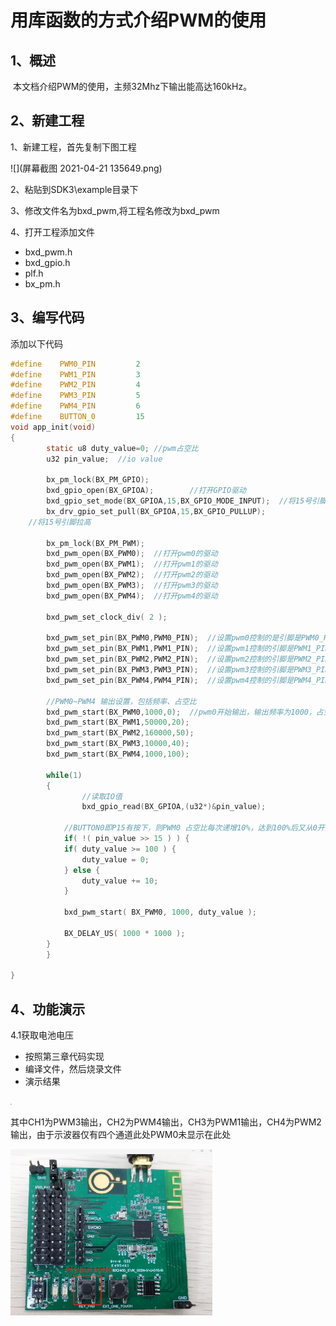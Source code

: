 # 用库函数的方式介绍PWM的使用

## 1、概述

​		本文档介绍PWM的使用，主频32Mhz下输出能高达160kHz。

## 2、新建工程

1、新建工程，首先复制下图工程

![](屏幕截图 2021-04-21 135649.png)

2、粘贴到SDK3\example目录下

3、修改文件名为bxd_pwm,将工程名修改为bxd_pwm

4、打开工程添加文件

- bxd_pwm.h
- bxd_gpio.h
- plf.h
- bx_pm.h

## 3、编写代码

添加以下代码

```c
#define    PWM0_PIN			2
#define    PWM1_PIN			3
#define    PWM2_PIN			4
#define    PWM3_PIN			5
#define	   PWM4_PIN			6
#define    BUTTON_0         15
void app_init(void)
{
		static u8 duty_value=0;	//pwm占空比
		u32 pin_value;	//io value
		
		bx_pm_lock(BX_PM_GPIO);
		bxd_gpio_open(BX_GPIOA);		//打开GPIO驱动
		bxd_gpio_set_mode(BX_GPIOA,15,BX_GPIO_MODE_INPUT);	//将15号引脚设置为输入模式，15引脚对应的是按钮1
		bx_drv_gpio_set_pull(BX_GPIOA,15,BX_GPIO_PULLUP);
    //将15号引脚拉高
	
		bx_pm_lock(BX_PM_PWM);
		bxd_pwm_open(BX_PWM0);	//打开pwm0的驱动
		bxd_pwm_open(BX_PWM1);	//打开pwm1的驱动
		bxd_pwm_open(BX_PWM2);	//打开pwm2的驱动
		bxd_pwm_open(BX_PWM3);	//打开pwm3的驱动
		bxd_pwm_open(BX_PWM4);	//打开pwm4的驱动
	
    	bxd_pwm_set_clock_div( 2 );
    
		bxd_pwm_set_pin(BX_PWM0,PWM0_PIN);	//设置pwm0控制的是引脚是PWM0_PIN，具体对应几号引脚前面有定义
		bxd_pwm_set_pin(BX_PWM1,PWM1_PIN);	//设置pwm1控制的引脚是PWM1_PIN
		bxd_pwm_set_pin(BX_PWM2,PWM2_PIN);	//设置pwm2控制的引脚是PWM2_PIN
		bxd_pwm_set_pin(BX_PWM3,PWM3_PIN);	//设置pwm3控制的引脚是PWM3_PIN
		bxd_pwm_set_pin(BX_PWM4,PWM4_PIN);	//设置pwm4控制的引脚是PWM4_PIN
		
    	//PWM0~PWM4 输出设置，包括频率、占空比
		bxd_pwm_start(BX_PWM0,1000,0);	//pwm0开始输出，输出频率为1000，占空比为0
		bxd_pwm_start(BX_PWM1,50000,20);
		bxd_pwm_start(BX_PWM2,160000,50);
		bxd_pwm_start(BX_PWM3,10000,40);
		bxd_pwm_start(BX_PWM4,1000,100);
		
		while(1)
		{
            	//读取IO值
				bxd_gpio_read(BX_GPIOA,(u32*)&pin_value);
			
            //BUTTON0即P15有按下，则PWM0 占空比每次递增10%，达到100%后又从0开始，如此循环
			if( !( pin_value >> 15 ) ) {
            if( duty_value >= 100 ) {
                duty_value = 0;
            } else {
                duty_value += 10;
            }

            bxd_pwm_start( BX_PWM0, 1000, duty_value );

            BX_DELAY_US( 1000 * 1000 );
        }
		}
	
}
```

## 4、功能演示

4.1获取电池电压

- 按照第三章代码实现
- 编译文件，然后烧录文件
- 演示结果

<img src="image-20200831150806978.png" style="zoom:15%;" />

其中CH1为PWM3输出，CH2为PWM4输出，CH3为PWM1输出，CH4为PWM2输出，由于示波器仅有四个通道此处PWM0未显示在此处

<img src="image-20200831151120280.png" style="zoom:33%;" />